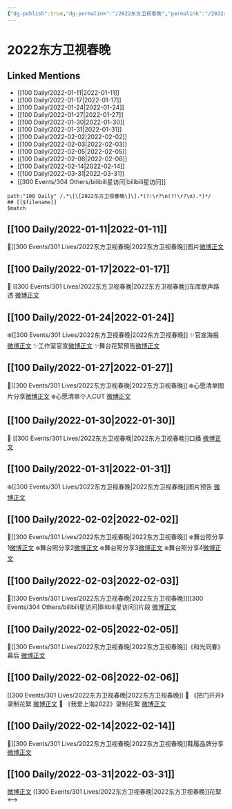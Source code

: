 ```yaml
---
{"dg-publish":true,"dg-permalink":"/2022东方卫视春晚","permalink":"/2022东方卫视春晚/","title":"2022东方卫视春晚","tags":[null]}
---
```


# 2022东方卫视春晚

## Linked Mentions
- [[100 Daily/2022-01-11\|2022-01-11]]
- [[100 Daily/2022-01-17\|2022-01-17]]
- [[100 Daily/2022-01-24\|2022-01-24]]
- [[100 Daily/2022-01-27\|2022-01-27]]
- [[100 Daily/2022-01-30\|2022-01-30]]
- [[100 Daily/2022-01-31\|2022-01-31]]
- [[100 Daily/2022-02-02\|2022-02-02]]
- [[100 Daily/2022-02-03\|2022-02-03]]
- [[100 Daily/2022-02-05\|2022-02-05]]
- [[100 Daily/2022-02-06\|2022-02-06]]
- [[100 Daily/2022-02-14\|2022-02-14]]
- [[100 Daily/2022-03-31\|2022-03-31]]
- [[300 Events/304 Others/bilibili星访问\|bilibili星访问]]


```expander
path:"100 Daily" /.*\[\[2022东方卫视春晚\]\].*(?:\r?\n(?!\r?\n).*)*/
## [[$filename]]
$match
```
## [[100 Daily/2022-01-11\|2022-01-11]]
🌟[[300 Events/301 Lives/2022东方卫视春晚\|2022东方卫视春晚]]图片[微博正文](https://m.weibo.cn/6466290670/4724602088195367)
## [[100 Daily/2022-01-17\|2022-01-17]]
💫 [[300 Events/301 Lives/2022东方卫视春晚\|2022东方卫视春晚]]车库歌声路透 [微博正文](https://m.weibo.cn/6466290670/4726611196775534)
## [[100 Daily/2022-01-24\|2022-01-24]]
❄️[[300 Events/301 Lives/2022东方卫视春晚\|2022东方卫视春晚]]
✨官宣海报[微博正文](https://m.weibo.cn/6466290670/4729119475241013)
✨工作室官宣[微博正文](https://m.weibo.cn/6466290670/4729119730568972)
✨舞台花絮预告[微博正文](https://m.weibo.cn/6466290670/4729128425622609)
## [[100 Daily/2022-01-27\|2022-01-27]]
🌟[[300 Events/301 Lives/2022东方卫视春晚\|2022东方卫视春晚]]
❄️心愿清单图片分享[微博正文](https://m.weibo.cn/6466290670/4730212661068677)
❄️心愿清单个人CUT [微博正文](https://m.weibo.cn/6466290670/4730227760562265)
## [[100 Daily/2022-01-30\|2022-01-30]]
💫 [[300 Events/301 Lives/2022东方卫视春晚\|2022东方卫视春晚]]口播 [微博正文](https://m.weibo.cn/6466290670/4731347858622482)
## [[100 Daily/2022-01-31\|2022-01-31]]
❄️[[300 Events/301 Lives/2022东方卫视春晚\|2022东方卫视春晚]]图片预告 [微博正文](https://m.weibo.cn/6466290670/4731715287255483)
## [[100 Daily/2022-02-02\|2022-02-02]]
🌟[[300 Events/301 Lives/2022东方卫视春晚\|2022东方卫视春晚]]
❄️舞台照分享1[微博正文](https://m.weibo.cn/6466290670/4732422753093644)
❄️舞台照分享2[微博正文](https://m.weibo.cn/6466290670/4732482849607716)
❄️舞台照分享3[微博正文](https://m.weibo.cn/6466290670/4732506304417307)
❄️舞台照分享4[微博正文](https://m.weibo.cn/6466290670/4732506315687370)
## [[100 Daily/2022-02-03\|2022-02-03]]
💫[[300 Events/301 Lives/2022东方卫视春晚\|2022东方卫视春晚]][[300 Events/304 Others/bilibili星访问\|Bilibili星访问]]片段 [微博正文](https://m.weibo.cn/6466290670/4732764194080990)
## [[100 Daily/2022-02-05\|2022-02-05]]
💫[[300 Events/301 Lives/2022东方卫视春晚\|2022东方卫视春晚]]《和光同春》幕后 [微博正文](https://weibo.com/detail/4733573733815264)
## [[100 Daily/2022-02-06\|2022-02-06]]
[[300 Events/301 Lives/2022东方卫视春晚\|2022东方卫视春晚]]
💫 《把门开开》录制花絮 [微博正文](https://m.weibo.cn/6466290670/4733998192137883)
💫 《我爱上海2022》录制花絮 [微博正文](https://m.weibo.cn/6466290670/4733999237040836)
## [[100 Daily/2022-02-14\|2022-02-14]]
🌟[[300 Events/301 Lives/2022东方卫视春晚\|2022东方卫视春晚]]鞋履品牌分享[微博正文](https://m.weibo.cn/6466290670/4736899769703122)
## [[100 Daily/2022-03-31\|2022-03-31]]
[微博正文](https://m.weibo.cn/1824010843/4732183069071353) [[300 Events/301 Lives/2022东方卫视春晚\|2022东方卫视春晚]]花絮
<-->
